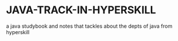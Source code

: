 # JAVA-TRACK-IN-HYPERSKILL
 a java studybook and notes that tackles about the depts of java from hyperskill
